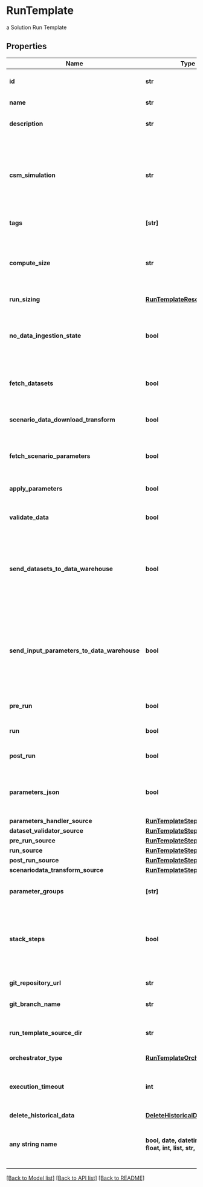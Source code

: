 # RunTemplate

a Solution Run Template

## Properties
Name | Type | Description | Notes
------------ | ------------- | ------------- | -------------
**id** | **str** | the Solution Run Template id | 
**name** | **str** | the Run Template name | [optional] 
**description** | **str** | the Run Template description | [optional] 
**csm_simulation** | **str** | the Cosmo Tech simulation name. This information is send to the Engine. Mandatory information if no Engine is defined | [optional] 
**tags** | **[str]** | the list of Run Template tags | [optional] 
**compute_size** | **str** | the compute size needed for this Run Template. Standard sizes are basic and highcpu. Default is basic | [optional] 
**run_sizing** | [**RunTemplateResourceSizing**](RunTemplateResourceSizing.md) |  | [optional] 
**no_data_ingestion_state** | **bool** | set to true if the run template does not want to check data ingestion state (no probes or not control plane) | [optional] 
**fetch_datasets** | **bool** | whether or not the fetch dataset step is done | [optional] 
**scenario_data_download_transform** | **bool** | whether or not the scenario data download transform step step is done | [optional] 
**fetch_scenario_parameters** | **bool** | whether or not the fetch parameters step is done | [optional] 
**apply_parameters** | **bool** | whether or not the apply parameter step is done | [optional] 
**validate_data** | **bool** | whether or not the validate step is done | [optional] 
**send_datasets_to_data_warehouse** | **bool** | whether or not the Datasets values are send to the DataWarehouse prior to Simulation Run. If not set follow the Workspace setting | [optional] 
**send_input_parameters_to_data_warehouse** | **bool** | whether or not the input parameters values are send to the DataWarehouse prior to Simulation Run. If not set follow the Workspace setting | [optional] 
**pre_run** | **bool** | whether or not the pre-run step is done | [optional] 
**run** | **bool** | whether or not the run step is done | [optional] 
**post_run** | **bool** | whether or not the post-run step is done | [optional] 
**parameters_json** | **bool** | whether or not to store the scenario parameters in json instead of csv | [optional] 
**parameters_handler_source** | [**RunTemplateStepSource**](RunTemplateStepSource.md) |  | [optional] 
**dataset_validator_source** | [**RunTemplateStepSource**](RunTemplateStepSource.md) |  | [optional] 
**pre_run_source** | [**RunTemplateStepSource**](RunTemplateStepSource.md) |  | [optional] 
**run_source** | [**RunTemplateStepSource**](RunTemplateStepSource.md) |  | [optional] 
**post_run_source** | [**RunTemplateStepSource**](RunTemplateStepSource.md) |  | [optional] 
**scenariodata_transform_source** | [**RunTemplateStepSource**](RunTemplateStepSource.md) |  | [optional] 
**parameter_groups** | **[str]** | the ordered list of parameters groups for the Run Template | [optional] 
**stack_steps** | **bool** | whether or not to stack adjacent scenario run steps in one container run which will chain steps | [optional] 
**git_repository_url** | **str** | an optional URL to the git repository | [optional] 
**git_branch_name** | **str** | an optional git branch name | [optional] 
**run_template_source_dir** | **str** | an optional directory where to find the run template source | [optional] 
**orchestrator_type** | [**RunTemplateOrchestrator**](RunTemplateOrchestrator.md) |  | [optional] 
**execution_timeout** | **int** | an optional duration in seconds in which a workflow is allowed to run | [optional] 
**delete_historical_data** | [**DeleteHistoricalData**](DeleteHistoricalData.md) |  | [optional] 
**any string name** | **bool, date, datetime, dict, float, int, list, str, none_type** | any string name can be used but the value must be the correct type | [optional]

[[Back to Model list]](../README.md#documentation-for-models) [[Back to API list]](../README.md#documentation-for-api-endpoints) [[Back to README]](../README.md)


